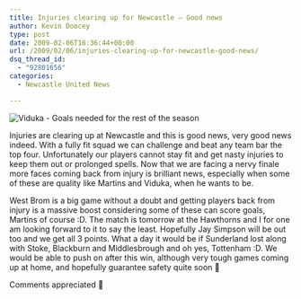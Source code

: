 ```yaml
---
title: Injuries clearing up for Newcastle – Good news
author: Kevin Doocey
type: post
date: 2009-02-06T16:36:44+00:00
url: /2009/02/06/injuries-clearing-up-for-newcastle-good-news/
dsq_thread_id:
  - "92801656"
categories:
  - Newcastle United News

---
```

![Viduka - Goals needed for the rest of the season](https://img.skysports.com/08/07/218x298/MarkViduka_1029351.jpg)

Injuries are clearing up at Newcastle and this is good news, very good news indeed. With a fully fit squad we can challenge and beat any team bar the top four. Unfortunately our players cannot stay fit and get nasty injuries to keep them out or prolonged spells. Now that we are facing a nervy finale more faces coming back from injury is brilliant news, especially when some of these are quality like Martins and Viduka, when he wants to be.

West Brom is a big game without a doubt and getting players back from injury is a massive boost considering some of these can score goals, Martins of course :D. The match is tomorrow at the Hawthorns and I for one am looking forward to it to say the least. Hopefully Jay Simpson will be out too and we get all 3 points. What a day it would be if Sunderland lost along with Stoke, Blackburn and Middlesbrough and oh yes, Tottenham :D. We would be able to push on after this win, although very tough games coming up at home, and hopefully guarantee safety quite soon 🙂

Comments appreciated 🙂
